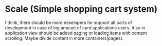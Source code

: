 # Scale (Simple shopping cart system)

I think, there should be more developers for support all parts of development in case of big amount of card applications users.
Also in application view should be added paging or loading items with content scrolling. Maybe divide content in more containers(pages).
